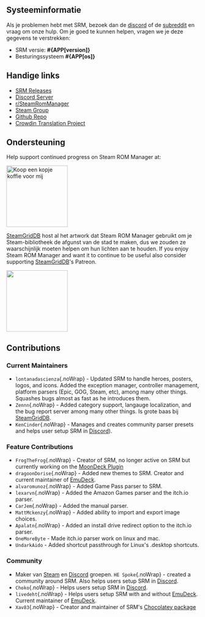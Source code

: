 ## Systeeminformatie

Als je problemen hebt met SRM, bezoek dan de [discord](https://discord.gg/bnSVJrz) of de [subreddit](https://www.reddit.com/r/SteamRomManager/) en vraag om onze hulp. Om je goed te kunnen helpen, vragen we je deze gegevens te verstrekken:

* SRM versie: **#{APP[version]}**
* Besturingssysteem **#{APP[os]}**

## Handige links

* [SRM Releases](https://github.com/SteamGridDB/steam-rom-manager/releases)
* [Discord Server](https://discord.gg/bnSVJrz)
* [r/SteamRomManager](https://www.reddit.com/r/SteamRomManager/)
* [Steam Group](https://steamcommunity.com/groups/steamrommanager)
* [Github Repo](https://github.com/SteamGridDB/steam-rom-manager)
* [Crowdin Translation Project](https://crowdin.com/project/steam-rom-manager)

## Ondersteuning

Help support continued progress on Steam ROM Manager at:

<a href="https://www.buymeacoffee.com/cbartondock" target="_blank">
  <img src="https://cdn.buymeacoffee.com/buttons/default-orange.png" alt="Koop een kopje koffie voor mij" width="160">
</a>

[SteamGridDB](https://www.steamgriddb.com/) host al het artwork dat Steam ROM Manager gebruikt om je Steam-bibliotheek de afgunst van de stad te maken, dus we zouden ze waarschijnlijk moeten helpen om hun lichten aan te houden. If you enjoy Steam ROM Manager and want it to continue to be useful also consider supporting [SteamGridDB](https://www.steamgriddb.com/)'s Patreon.

<a href="https://www.patreon.com/steamgriddb">
    <img src="https://c5.patreon.com/external/logo/become_a_patron_button@2x.png" width="160">
</a>

## Contributions

### Current Maintainers
* `lontanadascienza`{.noWrap} - Updated SRM to handle heroes, posters, logos, and icons. Added the exception manager, controller management, platform parsers (Epic, GOG, Steam, etc), among many other things. Squashes bugs almost as fast as he introduces them.
* `Zennn`{.noWrap} - Added category support, langauge localization, and the bug report server among many other things. Is grote baas bij [SteamGridDB](https://www.steamgriddb.com/).
* `KenCinder`{.noWrap} - Manages and creates community parser presets and helps user setup SRM in [Discord](https://discord.gg/bnSVJrz)).

### Feature Contributions
* `FrogTheFrog`{.noWrap} - Creator of SRM, no longer active on SRM but currently working on the [MoonDeck Plugin](https://github.com/FrogTheFrog/moondeck)
* `dragoonDorise`{.noWrap} - Added new themes to SRM. Creator and current maintainer of [EmuDeck](https://www.emudeck.com/).
* `alvaromunoz`{.noWrap} - Added Game Pass parser to SRM.
* `lexarvn`{.noWrap} - Added the Amazon Games parser and the itch.io parser.
* `CarJem`{.noWrap} - Added the manual parser.
* `MattMckenzy`{.noWrap} - Added ability to import and export image choices.
* `Apalatn`{.noWrap} - Added an install drive redirect option to the itch.io parser.
* `OneMoreByte` - Made itch.io parser work on linux and mac.
* `UndarkAido` - Added shortcut passthrough for Linux's .desktop shortcuts.

### Community
* Maker van [Steam](https://steamcommunity.com/groups/steamrommanager) en [Discord](https://discord.gg/bnSVJrz) groepen. `HE Spoke`{.noWrap} - created a community around SRM. Also helps users setup SRM in [Discord](https://discord.gg/bnSVJrz).
* `Choko`{.noWrap} - Helps users setup SRM in [Discord](https://discord.gg/bnSVJrz).
* `livedeht`{.noWrap} - Helps users setup SRM with and without [EmuDeck](https://www.emudeck.com/). Current maintainer of [EmuDeck](https://www.emudeck.com/).
* `Xav83`{.noWrap} - Creator and maintainer of SRM's [Chocolatey package](https://community.chocolatey.org/packages/steam-rom-manager)
